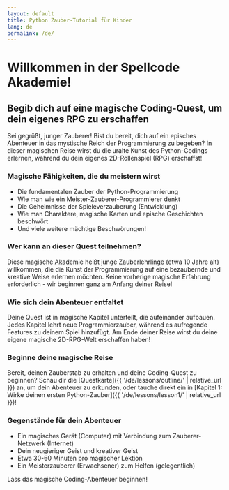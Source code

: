 ```yaml
---
layout: default
title: Python Zauber-Tutorial für Kinder
lang: de
permalink: /de/
---
```


# Willkommen in der Spellcode Akademie!

## Begib dich auf eine magische Coding-Quest, um dein eigenes RPG zu erschaffen

<i class="fas fa-hat-wizard"></i> Sei gegrüßt, junger Zauberer! Bist du bereit, dich auf ein episches Abenteuer in das mystische Reich der Programmierung zu begeben? In dieser magischen Reise wirst du die uralte Kunst des Python-Codings erlernen, während du dein eigenes 2D-Rollenspiel (RPG) erschaffst!

### Magische Fähigkeiten, die du meistern wirst

- <i class="fas fa-book-spells"></i> Die fundamentalen Zauber der Python-Programmierung
- <i class="fas fa-brain"></i> Wie man wie ein Meister-Zauberer-Programmierer denkt
- <i class="fas fa-gamepad"></i> Die Geheimnisse der Spieleverzauberung (Entwicklung)
- <i class="fas fa-users"></i> Wie man Charaktere, magische Karten und epische Geschichten beschwört
- <i class="fas fa-sparkles"></i> Und viele weitere mächtige Beschwörungen!

### Wer kann an dieser Quest teilnehmen?

Diese magische Akademie heißt junge Zauberlehrlinge (etwa 10 Jahre alt) willkommen, die die Kunst der Programmierung auf eine bezaubernde und kreative Weise erlernen möchten. Keine vorherige magische Erfahrung erforderlich - wir beginnen ganz am Anfang deiner Reise!

### Wie sich dein Abenteuer entfaltet

Deine Quest ist in magische Kapitel unterteilt, die aufeinander aufbauen. Jedes Kapitel lehrt neue Programmierzauber, während es aufregende Features zu deinem Spiel hinzufügt. Am Ende deiner Reise wirst du deine eigene magische 2D-RPG-Welt erschaffen haben!

### Beginne deine magische Reise

Bereit, deinen Zauberstab zu erhalten und deine Coding-Quest zu beginnen? Schau dir die [Questkarte]({{ '/de/lessons/outline/' | relative_url }}) an, um dein Abenteuer zu erkunden, oder tauche direkt ein in [Kapitel 1: Wirke deinen ersten Python-Zauber]({{ '/de/lessons/lesson1/' | relative_url }})!

### Gegenstände für dein Abenteuer

- <i class="fas fa-laptop"></i> Ein magisches Gerät (Computer) mit Verbindung zum Zauberer-Netzwerk (Internet)
- <i class="fas fa-lightbulb"></i> Dein neugieriger Geist und kreativer Geist
- <i class="fas fa-hourglass-half"></i> Etwa 30-60 Minuten pro magischer Lektion
- <i class="fas fa-user-shield"></i> Ein Meisterzauberer (Erwachsener) zum Helfen (gelegentlich)

<i class="fas fa-wand-sparkles"></i> Lass das magische Coding-Abenteuer beginnen! <i class="fas fa-dragon"></i> 